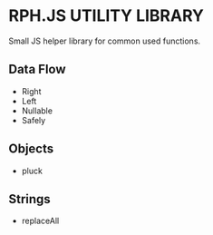 RPH.JS UTILITY LIBRARY
======================

Small JS helper library for common used functions.

Data Flow
---------

- Right
- Left
- Nullable
- Safely

Objects
-------

- pluck


Strings
-------

- replaceAll


